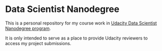 # Data Scientist Nanodegree

This is a personal repository for my course work in [Udacity Data Scientist Nanodegree program](https://eu.udacity.com/course/data-scientist-nanodegree--nd025).

It is only intended to serve as a place to provide Udacity reviewers to access my project submissions.
